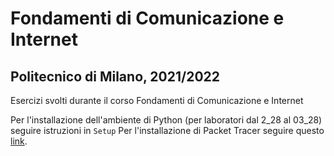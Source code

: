# Fondamenti di Comunicazione e Internet 
## Politecnico di Milano, 2021/2022  
Esercizi svolti durante il corso Fondamenti di Comunicazione e Internet

Per l'installazione dell'ambiente di Python (per laboratori dal 2_28 al 03_28) seguire istruzioni in `Setup`
Per l'installazione di Packet Tracer seguire questo [link](https://skillsforall.com/course/getting-started-cisco-packet-tracer).